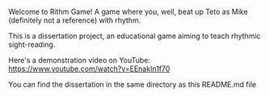 Welcome to Rithm Game! A game where you, well, beat up Teto as Mike (definitely not a reference) with rhythm.

This is a dissertation project, an educational game aiming to teach rhythmic sight-reading.

Here's a demonstration video on YouTube: https://www.youtube.com/watch?v=EEnakIn1f70

You can find the dissertation in the same directory as this README.md file
